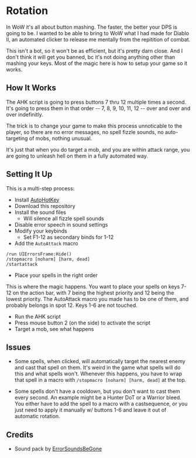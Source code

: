 # Rotation

In WoW it's all about button mashing.  The faster, the better your DPS is going to be.  I wanted to be able to bring to WoW what I had made for Diablo II, an automated clicker to release me mentally from the repitition of combat.

This isn't a bot, so it won't be as efficient, but it's pretty darn close.  And I don't think it will get you banned, bc it's not doing anything other than mashing your keys.  Most of the magic here is how to setup your game so it works.

## How It Works

The AHK script is going to press buttons 7 thru 12 multiple times a second.  It's going to press them in that order -- 7, 8, 9, 10, 11, 12 -- over and over and over indefinitly.

The trick is to change your game to make this process unnoticable to the player, so there are no error messages, no spell fizzle sounds, no auto-targeting of mobs, nothing unusual.

It's just that when you do target a mob, and you are within attack range, you are going to unleash hell on them in a fully automated way.

## Setting It Up

This is a multi-step process:

- Install [AutoHotKey](http://autohotkey.com/)
- Download this repository
- Install the sound files
	- Will silence all fizzle spell sounds
- Disable error speech in sound settings
- Modify your keybinds
	- Set F1-12 as secondary binds for 1-12
- Add the ``AutoAttack`` macro

```
/run UIErrorsFrame:Hide()
/stopmacro [noharm] [harm, dead]
/startattack
```

- Place your spells in the right order

This is where the magic happens.  You want to place your spells on keys 7-12 on the action bar, with 7 being the highest priority and 12 being the lowest priority.  The AutoAttack macro you made has to be one of them, and probably belongs in spot 12.  Keys 1-6 are not touched.

- Run the AHK script
- Press mouse button 2 (on the side) to activate the script
- Target a mob, see what happens

## Issues

- Some spells, when clicked, will automatically target the nearest enemy and cast that spell on them.  It's weird in the game what spells will do this and what spells won't.  Whenever this happens, you have to wrap that spell in a macro with ``/stopmacro [noharm] [harm, dead]`` at the top.

- Some spells don't have a cooldown, but you don't want to cast them every second.  An example might be a Hunter DoT or a Warrior bleed.  You either have to add the spell to a macro with a castsequence, or you just need to apply it manually w/ buttons 1-6 and leave it out of automatic rotation.

## Credits

- Sound pack by [ErrorSoundsBeGone](https://www.curseforge.com/wow/addons/project-8021)